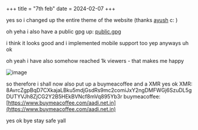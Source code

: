 +++
title = "7th feb"
date = 2024-02-07
+++

yes so i changed up the entire theme of the website (thanks [ayush](https://ayush.pro) c: )

oh yeha i also have a public gpg up: [public.gpg](https://aadi.net.in/key.gpg.pub)

i think it looks good and i implemented mobile support too yep anyways uh ok

oh yeah i have also somehow reached 1k viewers - that makes me happy

![image](https://github.com/2200g/anox/assets/76528474/305a0bac-7de1-4bc1-aeb6-5ac298d6c7f5)

so therefore i shall now also put up a buymeacoffee and a XMR yes ok 
XMR: 8AvrcZgpBqD7CXkajaLBku5mdjGsdRs9mc2comiJxY2ngDMFWGj6SzuDL5gDUTYVJh8ZjCG2Y2B5HEkBVNcf8mVq895Yb3r 
buymeacoffee: [https://www.buymeacoffee.com/aadi.net.in](https://www.buymeacoffee.com/aadi.net.in) 


yes ok bye stay safe yall

